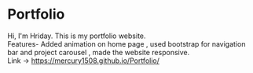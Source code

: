 # Portfolio
Hi, I'm Hriday. This is my portfolio website.<br />
Features- Added animation on home page , used bootstrap for navigation bar and project carousel , made the website responsive.<br />
Link -> https://mercury1508.github.io/Portfolio/
